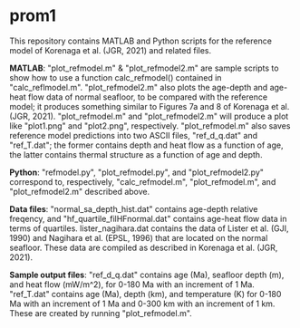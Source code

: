 # prom1
This repository contains MATLAB and Python scripts for the reference model of Korenaga et al. (JGR, 2021) and related files. 

**MATLAB**:
"plot_refmodel.m" & "plot_refmodel2.m" are sample scripts to show how to use a function calc_refmodel() contained
in "calc_reflmodel.m". "plot_refmodel2.m" also plots the age-depth and age-heat flow data of normal seafloor, to be
compared with the reference model; it produces something similar to Figures 7a and 8 of Korenaga et al. (JGR, 2021). 
"plot_refmodel.m" and "plot_refmodel2.m" will produce a plot like "plot1.png" and "plot2.png", respectively. 
"plot_refmodel.m" also saves reference model predictions into two ASCII files, "ref_d_q.dat" and "ref_T.dat"; the former
contains depth and heat flow as a function of age, the latter contains thermal structure as a function of age and depth. 

**Python**:
"refmodel.py", "plot_refmodel.py", and "plot_refmodel2.py" correspond to, respectively, "calc_refmodel.m", "plot_refmodel.m", and "plot_refmodel2.m"
described above. 

**Data files**:
"normal_sa_depth_hist.dat" contains age-depth relative freqency, and 
"hf_quartile_filHFnormal.dat" contains age-heat flow data in terms of quartiles. 
lister_nagihara.dat contains the data of Lister et al. (GJI, 1990) and Nagihara et al. (EPSL, 1996)
that are located on the normal seafloor. These data are compiled as described in Korenaga et al. (JGR, 2021). 

**Sample output files**:
"ref_d_q.dat" contains age (Ma), seafloor depth (m), and heat flow (mW/m^2), for 0-180 Ma with an increment of 1 Ma. 
"ref_T.dat" contains age (Ma), depth (km), and temperature (K) for 0-180 Ma with an increment of 1 Ma and 0-300 km with an increment of 1 km. 
These are created by running "plot_refmodel.m". 
